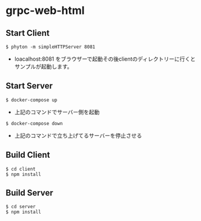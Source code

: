 # grpc-web-html
## Start Client
`$ phyton -m simpleHTTPServer 8081`  
- loacalhost:8081 をブラウザーで起動その後clientのディレクトリーに行くとサンプルが起動します。
## Start Server
`$ docker-compose up`  
- 上記のコマンドでサーバー側を起動

`$ docker-compose down`  
- 上記のコマンドで立ち上げてるサーバーを停止させる
## Build Client
`$ cd client`  
`$ npm install`
## Build Server
`$ cd server`  
`$ npm install`
